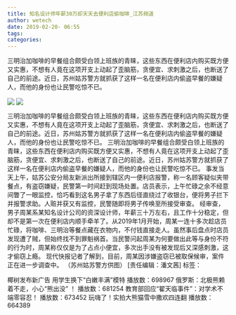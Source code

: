 ```yaml
---
title: 知名设计师年薪30万却天天去便利店偷咖啡_江苏频道
author: wetech
date: 2019-02-20- 06:55
tags: 
categories: 
---
```

三明治加咖啡的早餐组合颇受白领上班族的青睐，这些东西在便利店内购买既方便又实惠，不想有人竟在这项开支上动起了歪脑筋，贪便宜、求刺激之后，也断送了自己的前途。近日，苏州姑苏警方就抓获了这样一名在便利店内偷盗早餐的嫌疑人，而他的身份也让民警吃惊不已。
<!-- more -->
                
<img align="center" border="0" src="http://p3.ifengimg.com/a/2019_08/67c012e55d1feeb_size31_w601_h334.jpg" />
                
<img align="center" border="0" src="http://p2.ifengimg.com/a/2016/0810/204c433878d5cf9size1_w16_h16.png" />
                
            
三明治加咖啡的早餐组合颇受白领上班族的青睐，这些东西在便利店内购买既方便又实惠，不想有人竟在这项开支上动起了歪脑筋，贪便宜、求刺激之后，也断送了自己的前途。近日，苏州姑苏警方就抓获了这样一名在便利店内偷盗早餐的嫌疑人，而他的身份也让民警吃惊不已。
三明治加咖啡的早餐组合颇受白领上班族的青睐，这些东西在便利店内购买既方便又实惠，不想有人竟在这项开支上动起了歪脑筋，贪便宜、求刺激之后，也断送了自己的前途。近日，苏州姑苏警方就抓获了这样一名在便利店内偷盗早餐的嫌疑人，而他的身份也让民警吃惊不已。
事发当天上午，姑苏公安分局友新派出所接到辖区内一便利店报警，称一名顾客疑似夹带餐点，有盗窃嫌疑，民警第一时间赶到现场处置。店员表示，上午忙碌之余不经意间瞥了一眼监控，恰巧看到这名男子拿了东西后径直绕过了收银台，便将男子拦下并报警求助。人赃并获又有监控，民警随即将男子传唤至所接受审查。
经审查，男子周某系某知名设计公司的资深设计师，年薪三十万左右，且工作十分稳定，但却不是第一次在便利店内顺手牵羊了。从2019年1月开始，周某一连十多次趁店员忙碌，将咖啡、三明治等餐点藏在衣物内，不付钱直接走人。虽然事后盘点时店员发现遭了贼，但始终找不到罪魁祸首。当民警问起周某为何要做出此等与身份不符的行为时，周某称仅仅是为了占点小便宜，多次出手没有被发现后又深感刺激，这才偷窃上瘾。
现代快报记者了解到，目前，周某因涉嫌盗窃已被取保候审，案件正在进一步调查中。
（苏州姑苏警方供图）
[责任编辑：潘文茜]
标签：
 
 
 
             
椰树发布新广告 用学生换下“白嫩丰满”模特
播放数：698967
俄罗斯：北极熊赖着不走，小心“熊出没” ！
播放数：681254
教育部回应“翟天临事件”：对学术不端零容忍！
播放数：673452
玩嗨了！实拍大熊猫雪中撒欢四连翻
播放数：664389
